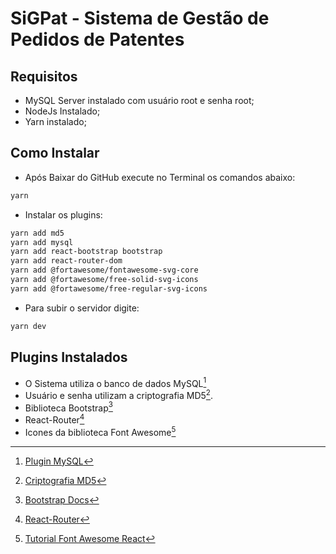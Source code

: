 # SiGPat - Sistema de Gestão de Pedidos de Patentes

## Requisitos
* MySQL Server instalado com usuário root e senha root;
* NodeJs Instalado;
* Yarn instalado;

## Como Instalar
* Após Baixar do GitHub execute no Terminal os comandos abaixo:
```bash
yarn
```
* Instalar os plugins:
```bash
yarn add md5
yarn add mysql
yarn add react-bootstrap bootstrap
yarn add react-router-dom
yarn add @fortawesome/fontawesome-svg-core
yarn add @fortawesome/free-solid-svg-icons
yarn add @fortawesome/free-regular-svg-icons

```
* Para subir o servidor digite:
```bash
yarn dev
```

## Plugins Instalados
* O Sistema utiliza o banco de dados MySQL[^mysql] 
* Usuário e senha utilizam a criptografia MD5[^md5].
* Biblioteca Bootstrap[^bootstrap]
* React-Router[^react-router]
* Icones da biblioteca Font Awesome[^icons]


[^md5]: [Criptografia MD5](https://yarnpkg.com/package/md5)
[^mysql]: [Plugin MySQL](https://yarn.pm/mysql)
[^bootstrap]: [Bootstrap Docs](https://react-bootstrap.github.io/getting-started/introduction/)
[^react-router]: [React-Router](https://reactrouter.com/docs/en/v6/getting-started/tutorial)
[^icons]: [Tutorial Font Awesome React](https://fontawesome.com/v5/docs/web/use-with/react)